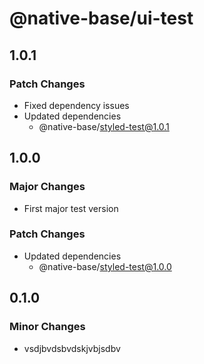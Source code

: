 # @native-base/ui-test

## 1.0.1

### Patch Changes

- Fixed dependency issues
- Updated dependencies
  - @native-base/styled-test@1.0.1

## 1.0.0

### Major Changes

- First major test version

### Patch Changes

- Updated dependencies
  - @native-base/styled-test@1.0.0

## 0.1.0

### Minor Changes

- vsdjbvdsbvdskjvbjsdbv
